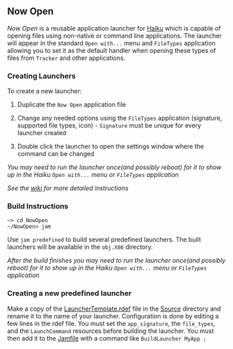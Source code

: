 ## Now Open


_Now Open_ is a reusable application launcher for [Haiku](https://haiku-os.org/) which is capable of opening files
using non-native or command line applications.  The launcher will appear in the standard `Open with...` menu and
`FileTypes` application allowing you to set it as the default handler when opening these types of files from `Tracker`
and other applications.


### Creating Launchers

To create a new launcher:

1. Duplicate the `Now Open` application file

2. Change any needed options using the `FileTypes` application (signature, supported file types, icon)
		- `Signature` must be unique for every launcher created

3. Double click the launcher to open the settings window where the command can be changed

_You may need to run the launcher once(and possibly reboot) for it to show up in the Haiku `Open with...` menu or
`FileTypes` application_

_See the [wiki](/Haiku/NowOpen/wiki) for more detailed instructions_


### Build Instructions

```
~> cd NowOpen
~/NowOpen> jam
```

Use `jam predefined` to build several predefined launchers.
The built launchers will be available in the `obj.X86` directory.

*After the build finishes you may need to run the launcher once(and possibly reboot) for it to show up in the Haiku
`Open with...` menu or `FileTypes` application*


### Creating a new predefined launcher

Make a copy of the [LauncherTemplate.rdef](Source/LauncherTemplate.rdef) file in the [Source](Source) directory and
rename it to the name of your launcher.  Configuration is done by editing a few lines in the rdef file.  You must set
the `app_signature`, the `file_types`, and the `LaunchCommand` resources before building the launcher. You must then
add it to the [Jamfile](Jamfile) with a command like `BuildLauncher MyApp ;`
